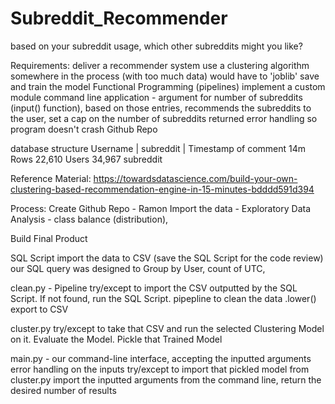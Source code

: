 # Subreddit_Recommender
based on your subreddit usage, which other subreddits might you like? 

Requirements: 
    deliver a recommender system
    use a clustering algorithm somewhere in the process (with too much data)
        would have to 'joblib' save and train the model
    Functional Programming (pipelines)
    implement a custom module
    command line application - argument for number of subreddits (input() function), based on those entries, recommends the subreddits to the user, set a cap on the number of subreddits returned
    error handling so program doesn't crash
    Github Repo

database structure
Username | subreddit | Timestamp of comment
14m Rows
22,610 Users
34,967 subreddit

Reference Material: https://towardsdatascience.com/build-your-own-clustering-based-recommendation-engine-in-15-minutes-bdddd591d394


Process:
Create Github Repo - Ramon
Import the data - 
Exploratory Data Analysis - class balance (distribution), 


Build
Final Product

SQL Script
    import the data to CSV (save the SQL Script for the code review)
         our SQL query was designed to Group by User, count of UTC, 

clean.py - Pipeline
    try/except to import the CSV outputted by the SQL Script. If not found, run the SQL Script.
        pipepline to clean the data .lower()
        export to CSV
        
        
cluster.py
    try/except to take that CSV and run the selected Clustering Model on it. Evaluate the Model. Pickle that Trained Model


main.py - our command-line interface, accepting the inputted arguments
    error handling on the inputs
    try/except to import that pickled model from cluster.py <!-- our clustered module -->
    import the inputted arguments from the command line, return the desired number of results

